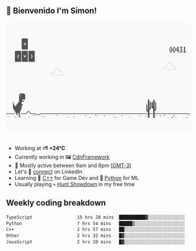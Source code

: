 <h2>👋 <b>Bienvenido I'm Simon!&nbsp;</b></h2>

<section>
  <img src="./static/banner.gif" height=300 width=1000>
</section>

<br>

<ul>
  <li>
		<!--START_SECTION:weather-->
		Working at <b>⛅️  +24°C</b>
		<!--END_SECTION:weather-->
  </li>
  <li>
    Currently working in 🖼️&nbsp;<a href=https://github.com/snapverse/cdn-framework target=_blank>CdnFramework</a>
  </li>
  <li>
    🚩 Mostly active between 9am and 6pm <a href=https://onlinealarmkur.com/world/es target=_blank>(GMT-3)</a>
  </li>
  <li>
    Let's 🔗&nbsp;<a href=https://www.linkedin.com/in/itssimmons target=_blank>connect</a> on LinkedIn
  </li>
  <li>
    Learning 👴&nbsp;<a href=https://images3.memedroid.com/images/UPLOADED755/65f2bce6734f6.webp target=_blank>C++</a> for Game Dev and 🐍&nbsp;<a href=https://qph.cf2.quoracdn.net/main-qimg-4472b6229cb75bf66ab531f3ebd4f975-lq target=_blank>Python</a> for ML
  </li>
  <li>
    Usually playing 💀&nbsp;<a href=https://www.huntshowdown.com target=_blank>Hunt Showdown</a> in my free time
  </li>
</ul>

<h2><b>Weekly coding breakdown </b></h2>

<!--START_SECTION:waka-->

```txt
TypeScript                 15 hrs 28 mins  ██████████▓░░░░░░░░░░░░░░   42.94 %
Python                     7 hrs 54 mins   █████▒░░░░░░░░░░░░░░░░░░░   21.95 %
C++                        2 hrs 57 mins   ██░░░░░░░░░░░░░░░░░░░░░░░   08.20 %
Other                      2 hrs 32 mins   █▓░░░░░░░░░░░░░░░░░░░░░░░   07.06 %
JavaScript                 2 hrs 20 mins   █▓░░░░░░░░░░░░░░░░░░░░░░░   06.48 %
```

<!--END_SECTION:waka-->
